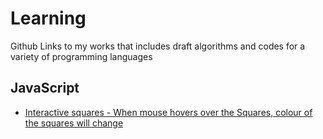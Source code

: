 # Learning
Github Links to my works that includes draft algorithms and codes for a variety of programming languages

## JavaScript
- [Interactive squares - When mouse hovers over the Squares, colour of the squares will change](https://github.com/danrohangit/JavaScript_Canvas_2D_Hover_Demo)
